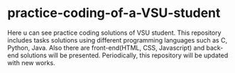 # practice-coding-of-a-VSU-student
Here u can see practice coding solutions of VSU student.
This repository includes tasks solutions using different programming languages such as C, Python, Java.
Also there are front-end(HTML, CSS, Javascript) and back-end solutions will be presented. 
Periodically, this repository will be updated with new works.
